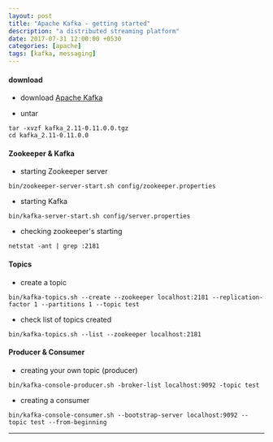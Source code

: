 ```yaml
---
layout: post
title: "Apache Kafka - getting started"
description: "a distributed streaming platform"
date: 2017-07-31 12:00:00 +0530
categories: [apache]
tags: [kafka, messaging]
---
```


#### download

* download [Apache Kafka](https://kafka.apache.org/downloads)

* untar

```
tar -xvzf kafka_2.11-0.11.0.0.tgz
cd kafka_2.11-0.11.0.0
```

#### Zookeeper & Kafka

* starting Zookeeper server

```
bin/zookeeper-server-start.sh config/zookeeper.properties
```

* starting Kafka

```
bin/kafka-server-start.sh config/server.properties
```

* checking zookeeper's starting
```
netstat -ant | grep :2181
```

#### Topics

* create a topic

```
bin/kafka-topics.sh --create --zookeeper localhost:2181 --replication-factor 1 --partitions 1 --topic test
```

* check list of topics created

```
bin/kafka-topics.sh --list --zookeeper localhost:2181
```

#### Producer & Consumer

* creating your own topic (producer)

```
bin/kafka-console-producer.sh -broker-list localhost:9092 -topic test
```

* creating a consumer

```
bin/kafka-console-consumer.sh --bootstrap-server localhost:9092 --topic test --from-beginning
```

---
